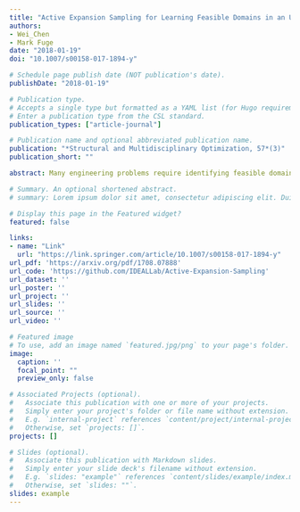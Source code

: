 ```yaml
---
title: "Active Expansion Sampling for Learning Feasible Domains in an Unbounded Input Space"
authors:
- Wei_Chen
- Mark Fuge
date: "2018-01-19"
doi: "10.1007/s00158-017-1894-y"

# Schedule page publish date (NOT publication's date).
publishDate: "2018-01-19"

# Publication type.
# Accepts a single type but formatted as a YAML list (for Hugo requirements).
# Enter a publication type from the CSL standard.
publication_types: ["article-journal"]

# Publication name and optional abbreviated publication name.
publication: "*Structural and Multidisciplinary Optimization, 57*(3)"
publication_short: ""

abstract: Many engineering problems require identifying feasible domains under implicit constraints. One example is finding acceptable car body styling designs based on constraints like aesthetics and functionality. Current active-learning based methods learn feasible domains for bounded input spaces. However, we usually lack prior knowledge about how to set those input variable bounds. Bounds that are too small will fail to cover all feasible domains; while bounds that are too large will waste query budget. To avoid this problem, we introduce Active Expansion Sampling (AES), a method that identifies (possibly disconnected) feasible domains over an unbounded input space. AES progressively expands our knowledge of the input space, and uses successive exploitation and exploration stages to switch between learning the decision boundary and searching for new feasible domains. We show that AES has a misclassification loss guarantee within the explored region, independent of the number of iterations or labeled samples. Thus it can be used for real-time prediction of samples' feasibility within the explored region. We evaluate AES on three test examples and compare AES with a similar method -- the straddle heuristic -- that operates over fixed input variable bounds.

# Summary. An optional shortened abstract.
# summary: Lorem ipsum dolor sit amet, consectetur adipiscing elit. Duis posuere tellus ac convallis placerat. Proin tincidunt magna sed ex sollicitudin condimentum.

# Display this page in the Featured widget?
featured: false

links:
- name: "Link"
  url: "https://link.springer.com/article/10.1007/s00158-017-1894-y"
url_pdf: 'https://arxiv.org/pdf/1708.07888'
url_code: 'https://github.com/IDEALLab/Active-Expansion-Sampling'
url_dataset: ''
url_poster: ''
url_project: ''
url_slides: ''
url_source: ''
url_video: ''

# Featured image
# To use, add an image named `featured.jpg/png` to your page's folder. 
image:
  caption: ''
  focal_point: ""
  preview_only: false

# Associated Projects (optional).
#   Associate this publication with one or more of your projects.
#   Simply enter your project's folder or file name without extension.
#   E.g. `internal-project` references `content/project/internal-project/index.md`.
#   Otherwise, set `projects: []`.
projects: []

# Slides (optional).
#   Associate this publication with Markdown slides.
#   Simply enter your slide deck's filename without extension.
#   E.g. `slides: "example"` references `content/slides/example/index.md`.
#   Otherwise, set `slides: ""`.
slides: example
---
```

